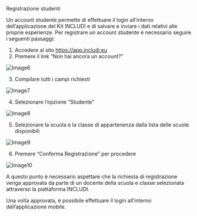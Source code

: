 Registrazione studenti 
 
Un account studente permette di effettuare il login all’interno dell’applicazione del Kit INCLUDI 
e di salvare e inviare i dati relativi alle proprie esperienze. 
Per registrare un account studente è necessario seguire i seguenti passaggi: 
 
1.	Accedere al sito https://app.includi.eu 
2.	Premere il link “Non hai ancora un account?” 

![Image6](/guide-webapp/images/Immagine6.jpg)

3.	Compilare tutti i campi richiesti 
 
![Image7](/guide-webapp/images/Immagine7.jpg)
   
4.	Selezionare l’opzione “Studente” 
   
![Image8](/guide-webapp/images/Immagine8.jpg)

5.	Selezionare la scuola e la classe di appartenenza dalla lista delle scuole disponibili 

![Image9](/guide-webapp/images/Immagine9.jpg) 
   
6.	Premere “Conferma Registrazione” per procedere 
 
![Image10](/guide-webapp/images/Immagine10.jpg)
   
A questo punto è necessario aspettare che la richiesta di registrazione venga approvata 
da parte di un docente della scuola e classe selezionata attraverso la piattaforma INCLUDI. 
 
Una volta approvata, è possibile effettuare il login all’interno dell’applicazione mobile. 
